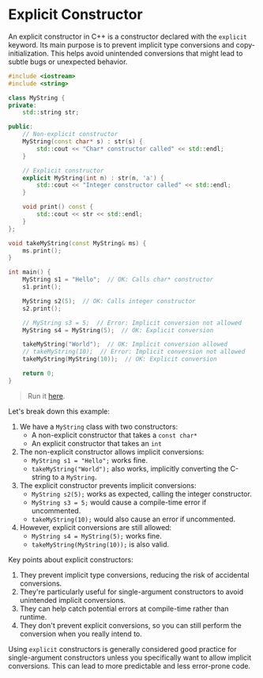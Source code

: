 # Explicit Constructor

An explicit constructor in C++ is a constructor declared with the `explicit` keyword. Its main purpose is to prevent implicit type conversions and copy-initialization. This helps avoid unintended conversions that might lead to subtle bugs or unexpected behavior.

```cpp
#include <iostream>
#include <string>

class MyString {
private:
    std::string str;

public:
    // Non-explicit constructor
    MyString(const char* s) : str(s) {
        std::cout << "Char* constructor called" << std::endl;
    }

    // Explicit constructor
    explicit MyString(int n) : str(n, 'a') {
        std::cout << "Integer constructor called" << std::endl;
    }

    void print() const {
        std::cout << str << std::endl;
    }
};

void takeMyString(const MyString& ms) {
    ms.print();
}

int main() {
    MyString s1 = "Hello";  // OK: Calls char* constructor
    s1.print();

    MyString s2(5);  // OK: Calls integer constructor
    s2.print();

    // MyString s3 = 5;  // Error: Implicit conversion not allowed
    MyString s4 = MyString(5);  // OK: Explicit conversion

    takeMyString("World");  // OK: Implicit conversion allowed
    // takeMyString(10);  // Error: Implicit conversion not allowed
    takeMyString(MyString(10));  // OK: Explicit conversion

    return 0;
}
```

> Run it [here](https://onecompiler.com/cpp/42kzzk52e).

Let's break down this example:

1. We have a `MyString` class with two constructors:
   * A non-explicit constructor that takes a `const char*`
   * An explicit constructor that takes an `int`
2. The non-explicit constructor allows implicit conversions:
   * `MyString s1 = "Hello";` works fine.
   * `takeMyString("World");` also works, implicitly converting the C-string to a `MyString`.
3. The explicit constructor prevents implicit conversions:
   * `MyString s2(5);` works as expected, calling the integer constructor.
   * `MyString s3 = 5;` would cause a compile-time error if uncommented.
   * `takeMyString(10);` would also cause an error if uncommented.
4. However, explicit conversions are still allowed:
   * `MyString s4 = MyString(5);` works fine.
   * `takeMyString(MyString(10));` is also valid.

Key points about explicit constructors:

1. They prevent implicit type conversions, reducing the risk of accidental conversions.
2. They're particularly useful for single-argument constructors to avoid unintended implicit conversions.
3. They can help catch potential errors at compile-time rather than runtime.
4. They don't prevent explicit conversions, so you can still perform the conversion when you really intend to.

Using `explicit` constructors is generally considered good practice for single-argument constructors unless you specifically want to allow implicit conversions. This can lead to more predictable and less error-prone code.

